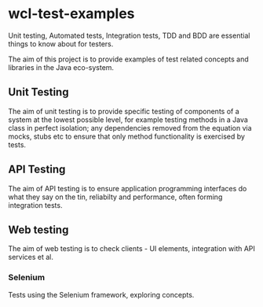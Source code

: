 # wcl-test-examples
Unit testing, Automated tests, Integration tests, TDD and BDD are essential things to know about for testers.

The aim of this project is to provide examples of test related concepts and libraries in the Java eco-system.

## Unit Testing

The aim of unit testing is to provide specific testing of components of a system at the lowest possible level, for 
example testing methods in a Java class in perfect isolation; any dependencies removed from the equation via mocks, 
stubs etc to ensure that only method functionality is exercised by tests.  

## API Testing

The aim of API testing is to ensure application programming interfaces do what they say on the tin, reliabilty and 
performance, often forming integration tests.

## Web testing

The aim of web testing is to check clients - UI elements, integration with API services et al.

### Selenium

Tests using the Selenium framework, exploring concepts.

